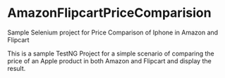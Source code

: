 # AmazonFlipcartPriceComparision
Sample Selenium project for Price Comparison of Iphone in Amazon and Flipcart

This is a sample TestNG Project for a simple scenario of comparing the price of an Apple product in both Amazon and Flipcart and display the result.
